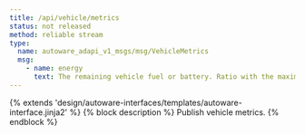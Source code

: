 ```yaml
---
title: /api/vehicle/metrics
status: not released
method: reliable stream
type:
  name: autoware_adapi_v1_msgs/msg/VehicleMetrics
  msg:
    - name: energy
      text: The remaining vehicle fuel or battery. Ratio with the maximum as 1.0.
---
```


{% extends 'design/autoware-interfaces/templates/autoware-interface.jinja2' %}
{% block description %}
Publish vehicle metrics.
{% endblock %}
